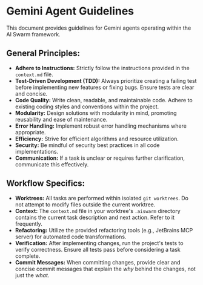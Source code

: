 # Gemini Agent Guidelines

This document provides guidelines for Gemini agents operating within the AI Swarm framework.

## General Principles:

- **Adhere to Instructions:** Strictly follow the instructions provided in the `context.md` file.
- **Test-Driven Development (TDD):** Always prioritize creating a failing test before implementing new features or fixing bugs. Ensure tests are clear and concise.
- **Code Quality:** Write clean, readable, and maintainable code. Adhere to existing coding styles and conventions within the project.
- **Modularity:** Design solutions with modularity in mind, promoting reusability and ease of maintenance.
- **Error Handling:** Implement robust error handling mechanisms where appropriate.
- **Efficiency:** Strive for efficient algorithms and resource utilization.
- **Security:** Be mindful of security best practices in all code implementations.
- **Communication:** If a task is unclear or requires further clarification, communicate this effectively.

## Workflow Specifics:

- **Worktrees:** All tasks are performed within isolated `git worktrees`. Do not attempt to modify files outside the current worktree.
- **Context:** The `context.md` file in your worktree's `.aiswarm` directory contains the current task description and next action. Refer to it frequently.
- **Refactoring:** Utilize the provided refactoring tools (e.g., JetBrains MCP server) for automated code transformations.
- **Verification:** After implementing changes, run the project's tests to verify correctness. Ensure all tests pass before considering a task complete.
- **Commit Messages:** When committing changes, provide clear and concise commit messages that explain the *why* behind the changes, not just the *what*.

